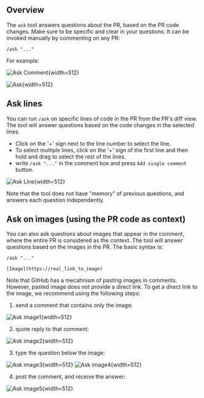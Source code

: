 ## Overview

The `ask` tool answers questions about the PR, based on the PR code changes. Make sure to be specific and clear in your questions.
It can be invoked manually by commenting on any PR:
```
/ask "..."
```
For example:

![Ask Comment](https://codium.ai/images/pr_agent/ask_comment.png){width=512}

![Ask](https://codium.ai/images/pr_agent/ask.png){width=512}

## Ask lines

You can run `/ask` on specific lines of code in the PR from the PR's diff view. The tool will answer questions based on the code changes in the selected lines.
- Click on the '+' sign next to the line number to select the line.
- To select multiple lines, click on the '+' sign of the first line and then hold and drag to select the rest of the lines. 
- write `/ask "..."` in the comment box and press `Add single comment` button.

![Ask Line](https://codium.ai/images/pr_agent/Ask_line.png){width=512}

Note that the tool does not have "memory" of previous questions, and answers each question independently.

## Ask on images (using the PR code as context)

You can also ask questions about images that appear in the comment, where the entire PR is considered as the context. The tool will answer questions based on the images in the PR.
The basic syntax is:
```
/ask "..."

[Image](https://real_link_to_image)
```

Note that GitHub has a mecahnism of pasting images in comments. However, pasted image does not provide a direct link.
To get a direct link to the image, we recommend using the following steps:
1) send a comment that contains only the image:

![Ask image1](https://codium.ai/images/pr_agent/ask_images1.png){width=512}

2) quote reply to that comment:

![Ask image2](https://codium.ai/images/pr_agent/ask_images2.png){width=512}

3) type the question below the image:

![Ask image3](https://codium.ai/images/pr_agent/ask_images3.png){width=512}
![Ask image4](https://codium.ai/images/pr_agent/ask_images3.png){width=512}

4) post the comment, and receive the answer:

![Ask image5](https://codium.ai/images/pr_agent/ask_images5.png){width=512}